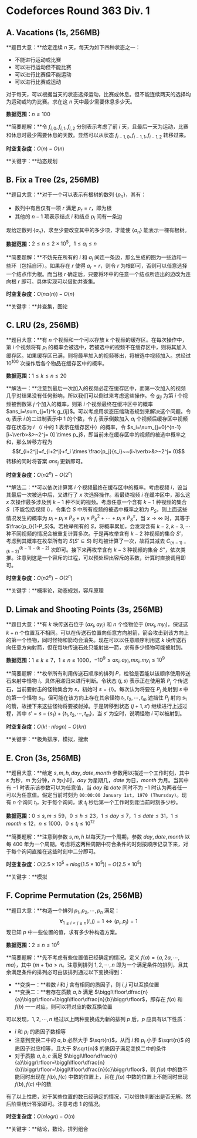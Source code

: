# Codeforces Round 363 Div. 1 #

## A. Vacations (1s, 256MB) ##

**题目大意：**给定连续 $n$ 天，每天为如下四种状态之一：

  * 不能进行运动或比赛
  * 可以进行运动但不能比赛
  * 可以进行比赛但不能运动
  * 可以进行比赛或运动
  
对于每天，可以根据当天的状态选择运动，比赛或休息。但不能连续两天的选择均为运动或均为比赛。求在这 $n$ 天中最少需要休息多少天。

**数据范围：**$n \leq 100$

**简要题解：**令 $f_{i,0},f_{i,1},f_{i,2}$ 分别表示考虑了前 $i$ 天，且最后一天为运动，比赛和休息时最少需要休息的天数。显然可以从状态 $f_{i-1,0},f_{i-1,1},f_{i-1,2}$ 转移过来。

**时空复杂度：**$O(n) - O(n)$

**关键字：**动态规划

## B. Fix a Tree (2s, 256MB) ##

**题目大意：**对于一个可以表示有根树的数列 $\{p_n\}$，其有：

  * 数列中有且仅有一项 $r$ 满足 $p_r=r$，即为根
  * 其他的 $n-1$ 项表示结点 $i$ 和结点 $p_i$ 间有一条边
  
现给定数列 $\{a_n\}$，求至少要改变其中的多少项，才能使 $\{a_n\}$ 能表示一棵有根树。

**数据范围：**$2 \leq n \leq 2 \times 10^5$，$1 \leq a_i \leq n$

**简要题解：**不妨先在所有的 $i$ 和 $a_i$ 间连一条边，那么生成的图为一些边和一些环（包括自环）。如果存在 $r$ 使得 $a_r=r$，则令 $r$ 为根即可，否则可以任意选择一个结点作为根。而当根 $r$ 确定后，只要将环中的任意一个结点所连出的边改为连向根 $r$ 即可。具体实现可以借助并查集。

**时空复杂度：**$O(n \alpha (n)) - O(n)$

**关键字：**并查集，图论

## C. LRU (2s, 256MB) ##

**题目大意：**有 $n$ 个视频和一个可以存放 $k$ 个视频的缓存区。在每次操作中，第 $i$ 个视频将有 $p_i$ 的概率会被选中，若被选中的视频不在缓存区中，则将其加入缓存区。如果缓存区已满，则将最早加入的视频移出，将被选中视频加入。求经过 $10^{100}$ 次操作后各个物品在缓存区中的概率。

**数据范围：**$1 \leq k \leq n \leq 20$

**解法一：**注意到最后一次加入的视频必定在缓存区中，而第一次加入的视频几乎对结果没有任何影响，所以我们可以倒过来考虑这些操作。令 $g_{ij}$ 为第 $i$ 个视频被倒数第 $j$ 个加入的概率，则第 $i$ 个视频最终在缓冲区中的概率 $ans_i=\sum_{j=1}^k g_{ij}$。可以考虑用状态压缩动态规划来解决这个问题。令 $a_i$ 表示 $i$ 的二进制表示中 $1$ 的个数，令 $f_i$ 表示倒数加入 $a_i$ 个视频后缓存区中视频存在状态为 $i$ （$i$ 中的 $1$ 表示在缓存区中）的概率，令 $s_i=\sum_{j=0}^{n-1} [i~\verb>&>~2^j= 0] \times p_j$，即当前未在缓存区中的视频的被选中概率之和，那么转移方程为
$$f_{i+2^j}=f_{i+2^j}+f_i \times \frac{p_j}{s_i}~~(i~\verb>&>~2^j= 0)$$
转移的同时将答案 $ans_j$ 更新即可。

**时空复杂度：**$O(n2^n) - O(2^n)$

**解法二：**可以依次计算第 $i$ 个视频最终在缓存区中的概率。考虑视频 $i$，设当其最后一次被选中后，又进行了 $x$ 次选择操作。若最终视频 $i$ 在缓冲区中，那么这 $x$ 次操作最多涉及到 $k-1$ 种不同的视频。考虑任意一个含有 $k-1$ 种视频的集合 $S$（不能包括视频 $i$），令集合 $S$ 中所有视频的被选中概率之和为 $P_S$，则上面这些情况发生的概率为 $p_i+p_i \times P_S+p_i \times P_S^2+\cdots+p_i \times P_S^x$，当 $x \rightarrow \infty$ 时，其等于 $\frac{p_i}{1-P_S}$。若枚举所有的 $S$，将概率累加，会发现含有 $k-2,k-3,\cdots$ 种不同视频的情况会被重复计算多次。于是再枚举含有 $k-2$ 种视频的集合 $S'$，考虑到其概率在枚举所有的 $S(S' \subseteq S)$ 时均被计算了一次，故将其减去 $C_{(n-1)-(k-2)}^{(k-1
)-(k-2)}$ 次即可。接下来再枚举含有 $k-3$ 种视频的集合 $S''$，依次类推。注意到这是一个容斥的过程，可以预处理出容斥的系数，计算时直接调用即可。

**时空复杂度：**$O(n2^n) - O(2^n)$

**关键字：**概率论，动态规划，容斥原理

## D. Limak and Shooting Points (3s, 256MB) ##

**题目大意：**有 $k$ 块传送石位于 $(ax_i,ay_i)$ 和 $n$ 个怪物位于 $(mx_i,my_i)$，保证这 $k+n$ 个位置互不相同。可以在传送石位置向任意方向射箭，箭会攻击到该方向上的第一个怪物，同时怪物和箭均会消失。现在可以以任意顺序利用这 $k$ 块传送石向任意方向射箭，但在每块传送石处只能射出一箭，求有多少怪物可能被射到。

**数据范围：**$1 \leq k \leq 7$，$1 \leq n \leq 1000$，$-10^9 \leq ax_i,ay_i,mx_i,my_i \leq 10^9$

**简要题解：**枚举所有利用传送石顺序的排列 $P$，检验是否能以该顺序使用传送石来射中怪物 $i$。具体用递归来进行判断。令状态 $(j,s)$ 表示正在使用第 $P_j$ 个传送石，当前要射击的怪物集合为 $s$，初始时 $s=\{i\}$。每次认为将要在 $P_j$ 处射到 $s$ 中的第一个怪物 $s_1$，但可能在该方向上存在其余怪物 $t_1,t_2,\cdots,t_m$ 遮挡住 $P_j$ 射向 $s_1$ 的箭，故接下来这些怪物将要被射掉。于是转移到状态 $(j+1,s')$ 继续进行上述过程，其中 $s'=s-\{s_1\}+\{t_1,t_2,\cdots,t_m\}$，当 $s'$ 为空时，说明怪物 $i$ 可以被射到。

**时空复杂度：**$O(k! \cdot nlogn) - O(kn)$

**关键字：**极角排序，模拟，搜索

## E. Cron (3s, 256MB) ##

**题目大意：**给定 $s,m,h,day,date,month$ 参数用以描述一个工作时刻，其中 $s$ 为秒，$m$ 为分钟，$h$ 为小时，$day$ 为星期几，$date$ 为日，$month$ 为月。当其中有 $-1$ 时表示该参数可以为任意值，当 $day$ 和 $date$ 同时不为 $-1$ 时认为两者任一可以为任意值。假定当前时刻为 `00:00:00 January 1st, 1970 (Thursday)`。现有 $n$ 个询问 $t_i$，对于每个询问，求 $t_i$ 秒后第一个工作时刻距当前时刻多少秒。

**数据范围：**$0 \leq s,m \leq 59$，$0 \leq h \leq 23$，$1 \leq day \leq 7$，$1 \leq date \leq 31$，$1 \leq month \leq 12$，$n \leq 1000$，$0 \leq t_i \leq 10^{12}$

**简要题解：**注意到参数 $s,m,h$ 以每天为一个周期，参数 $day,date,month$ 以每 $400$ 年为一个周期。考虑将这两种周期中符合条件的时刻按顺序记录下来，对于每个询问直接在这些时刻中二分即可。

**时空复杂度：**$O(2.5 \times 10^5+nlog(1.5 \times 10^5)) - O(2.5 \times 10^5)$

**关键字：**模拟

## F. Coprime Permutation (2s, 256MB) ##

**题目大意：**构造一个排列 $p_1,p_2,\cdots,p_n$ 满足：
$$\forall_{1 \leq i < j \leq n} (i,j)=1 \iff (p_i,p_j)=1$$
现已知 $p$ 中一些位置的值，求有多少种构造方案。

**数据范围：**$2 \leq n \leq 10^6$

**简要题解：**先不考虑有些位置值已经确定的情况。定义 $f(a)=\{a,2a,\cdots,ma\}$，其中 $(m+1)a>n$。注意到排列 $1,2,\cdots,n$ 即为一个满足条件的排列，且其余满足条件的排列必可由该排列通过以下变换得到：

  * **变换一：**若数 $i$ 和 $j$ 含有相同的质因子，则 $i,j$ 可以互换位置
  * **变换二：**若存在质数 $a,b$ 满足 $\biggl\lfloor\dfrac{n}{a}\biggr\rfloor=\biggl\lfloor\dfrac{n}{b}\biggr\rfloor$，即存在 $f(a)$ 和 $f(b)$ 一一对应，则可以将对应的数互换位置
  
可以发现，$1,2,\cdots,n$ 经过以上两种变换成为新的排列 $p$ 后，$p$ 应具有以下性质：

  * $i$ 和 $p_i$ 的质因子数相等
  * 注意到变换二中的 $a,b$ 必然大于 $\sqrt{n}$，从而 $i$ 和 $p_i$ 小于 $\sqrt{n}$ 的质因子对应相等，且大于 $\sqrt{n}$ 的质因子满足变换二中的条件
  * 对于质数 $a,b,c$ 满足 $\biggl\lfloor\dfrac{n}{a}\biggr\rfloor=\biggl\lfloor\dfrac{n}{b}\biggr\rfloor=\biggl\lfloor\dfrac{n}{c}\biggr\rfloor$，则 $f(a)$ 中的数不能同时出现在 $f(b),f(c)$ 中数的位置上，且在 $f(a)$ 中数的位置上不能同时出现 $f(b),f(c)$ 中的数
  
有了以上性质，对于某些位置的数已经确定的情况，可以很快判断出是否无解。然后阶乘统计答案即可。注意考虑 $1$ 的情况。

**时空复杂度：**$O(nlogn) - O(n)$

**关键字：**结论，数论，排列组合
